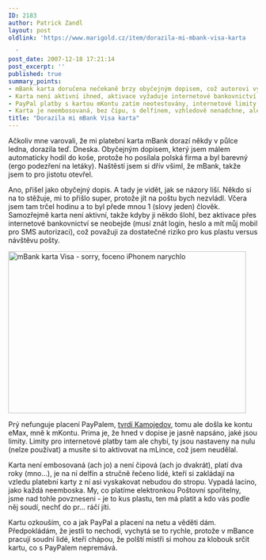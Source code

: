 ```yaml
---
ID: 2183
author: Patrick Zandl
layout: post
oldlink: 'https://www.marigold.cz/item/dorazila-mi-mbank-visa-karta

  '
post_date: 2007-12-18 17:21:14
post_excerpt: ''
published: true
summary_points:
- mBank karta doručena nečekaně brzy obyčejným dopisem, což autorovi vyhovuje.
- Karta není aktivní ihned, aktivace vyžaduje internetové bankovnictví a SMS autorizaci.
- PayPal platby s kartou mKontu zatím neotestovány, internetové limity jsou nulové.
- Karta je neembosovaná, bez čipu, s delfínem, vzhledově nenadchne, ale má fungovat.
title: "Dorazila mi mBank Visa karta"
---
```


Ačkoliv mne varovali, že mi platební karta mBank dorazí někdy  v půlce ledna, dorazila teď. Dneska. Obyčejným dopisem, který jsem málem automaticky hodil do koše, protože ho posílala polská firma a byl barevný (ergo podezření na letáky). Naštěstí jsem si dřív všiml, že mBank, takže jsem to pro jistotu otevřel. 

Ano, přišel jako obyčejný dopis. A tady je vidět, jak se názory liší. Někdo si na to stěžuje, mi to přišlo super, protože jít na poštu bych nezvládl. Včera jsem tam trčel hodinu a to byl přede mnou 1 (slovy jeden) člověk. Samozřejmě karta není aktivní, takže kdyby ji někdo šlohl, bez aktivace přes internetové bankovnictví se neobejde (musí znát login, heslo a mít můj mobil pro SMS autorizaci), což považuji za dostatečné riziko pro kus plastu versus návštěvu pošty. 

<img src="http://www.marigold.cz/wp-content/mbank-karta.jpeg" width="480" height="327" alt="mBank karta Visa - sorry, foceno iPhonem narychlo" title="mBank karta Visa - sorry, foceno iPhonem narychlo" />

Prý nefunguje placení PayPalem, <a href="http://vucako.bloguje.cz/632023-je-to-jasne-vsecko-to-tam-ridi-jen-delfin.php">tvrdí Kamojedov</a>, tomu ale došla ke kontu eMax, mně k mKontu. Prima je, že hned v dopise je jasně napsáno, jaké jsou limity. Limity pro internetové platby tam ale chybí, ty jsou nastaveny na nulu (nelze používat) a musíte si to aktivovat na mLince, což jsem neudělal. 

Karta není embosovaná (ach jo) a není čipová (ach jo dvakrát), platí dva roky (mno...), je na ní delfín a stručně řečeno lidé, kteří si zakládají na vzledu platební karty z ní asi vyskakovat nebudou do stropu. Vypadá lacino, jako každá neemboska. My, co platíme elektronkou Poštovní spořitelny, jsme nad tohle povzneseni - je to kus plastu, ten má platit a kdo vás podle něj soudí, nechť do pr... ráčí jíti. 

Kartu ozkouším, co a jak PayPal a placení na netu a věděti dám. Předpokládám, že jestli to nechodí, vychytá se to rychle, protože v mBance pracují soudní lidé, kteří chápou, že polští mistři si mohou za klobouk srčit kartu, co s PayPalem nepremává.